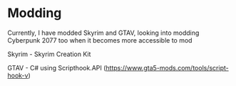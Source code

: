 # Modding
 
Currently, I have modded Skyrim and GTAV, looking into modding Cyberpunk 2077 too when it becomes more accessible to mod

Skyrim - Skyrim Creation Kit

GTAV - C# using Scripthook.API (https://www.gta5-mods.com/tools/script-hook-v) 